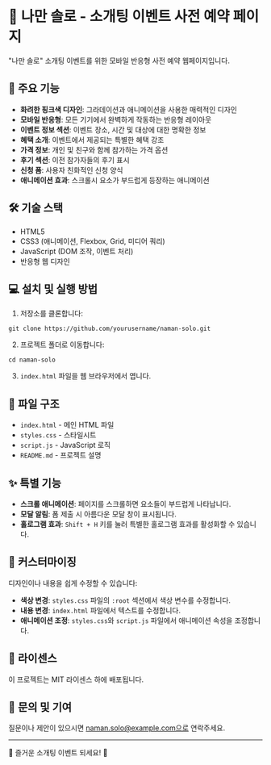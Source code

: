 # 🌟 나만 솔로 - 소개팅 이벤트 사전 예약 페이지

"나만 솔로" 소개팅 이벤트를 위한 모바일 반응형 사전 예약 웹페이지입니다.

## 📱 주요 기능

- **화려한 핑크색 디자인**: 그라데이션과 애니메이션을 사용한 매력적인 디자인
- **모바일 반응형**: 모든 기기에서 완벽하게 작동하는 반응형 레이아웃
- **이벤트 정보 섹션**: 이벤트 장소, 시간 및 대상에 대한 명확한 정보
- **혜택 소개**: 이벤트에서 제공되는 특별한 혜택 강조
- **가격 정보**: 개인 및 친구와 함께 참가하는 가격 옵션
- **후기 섹션**: 이전 참가자들의 후기 표시
- **신청 폼**: 사용자 친화적인 신청 양식
- **애니메이션 효과**: 스크롤시 요소가 부드럽게 등장하는 애니메이션

## 🛠️ 기술 스택

- HTML5
- CSS3 (애니메이션, Flexbox, Grid, 미디어 쿼리)
- JavaScript (DOM 조작, 이벤트 처리)
- 반응형 웹 디자인

## 💻 설치 및 실행 방법

1. 저장소를 클론합니다:
```
git clone https://github.com/yourusername/naman-solo.git
```

2. 프로젝트 폴더로 이동합니다:
```
cd naman-solo
```

3. `index.html` 파일을 웹 브라우저에서 엽니다.

## 📄 파일 구조

- `index.html` - 메인 HTML 파일
- `styles.css` - 스타일시트
- `script.js` - JavaScript 로직
- `README.md` - 프로젝트 설명

## ✨ 특별 기능

- **스크롤 애니메이션**: 페이지를 스크롤하면 요소들이 부드럽게 나타납니다.
- **모달 알림**: 폼 제출 시 아름다운 모달 창이 표시됩니다.
- **홀로그램 효과**: `Shift + H` 키를 눌러 특별한 홀로그램 효과를 활성화할 수 있습니다.

## 🎨 커스터마이징

디자인이나 내용을 쉽게 수정할 수 있습니다:

- **색상 변경**: `styles.css` 파일의 `:root` 섹션에서 색상 변수를 수정합니다.
- **내용 변경**: `index.html` 파일에서 텍스트를 수정합니다.
- **애니메이션 조정**: `styles.css`와 `script.js` 파일에서 애니메이션 속성을 조정합니다.

## 📝 라이센스

이 프로젝트는 MIT 라이센스 하에 배포됩니다.

## 👥 문의 및 기여

질문이나 제안이 있으시면 naman.solo@example.com으로 연락주세요.

---

🌟 즐거운 소개팅 이벤트 되세요! 🌟 